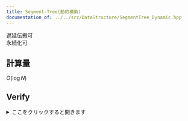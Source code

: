 ```yaml
---
title: Segment-Tree(動的構築)
documentation_of: ../../src/DataStructure/SegmentTree_Dynamic.hpp
---
```

遅延伝搬可 \
永続化可
## 計算量
$O(\log N)$
## Verify
<details>
<summary>ここをクリックすると開きます</summary>

- [ ] [Codeforces Round #265 (Div. 1) E. The Classic Problem](https://codeforces.com/contest/464/problem/E) (永続+遅延伝搬+find+find)
- [ ] [Codeforces Round #470 (rated, Div. 1, based on VK Cup 2018 Round 1) C. Perfect Security](https://codeforces.com/contest/947/problem/C) (find+xor)
- [ ] [Codeforces Round #477 (rated, Div. 1, based on VK Cup 2018 Round 3) C. Big Secret](https://codeforces.com/contest/966/problem/C) (find+xor)
- [ ] [Codeforces Round #179 (Div. 1) E. Yaroslav and Points](https://codeforces.com/contest/295/problem/E) (特殊モノイド+座圧サボり)
- [ ] [CodeChef Gotham PD](https://www.codechef.com/problems/GPD) (永続, xor)
- [ ] [CodeChef Pishty and tree](https://www.codechef.com/problems/PSHTTR) (永続)

</details>